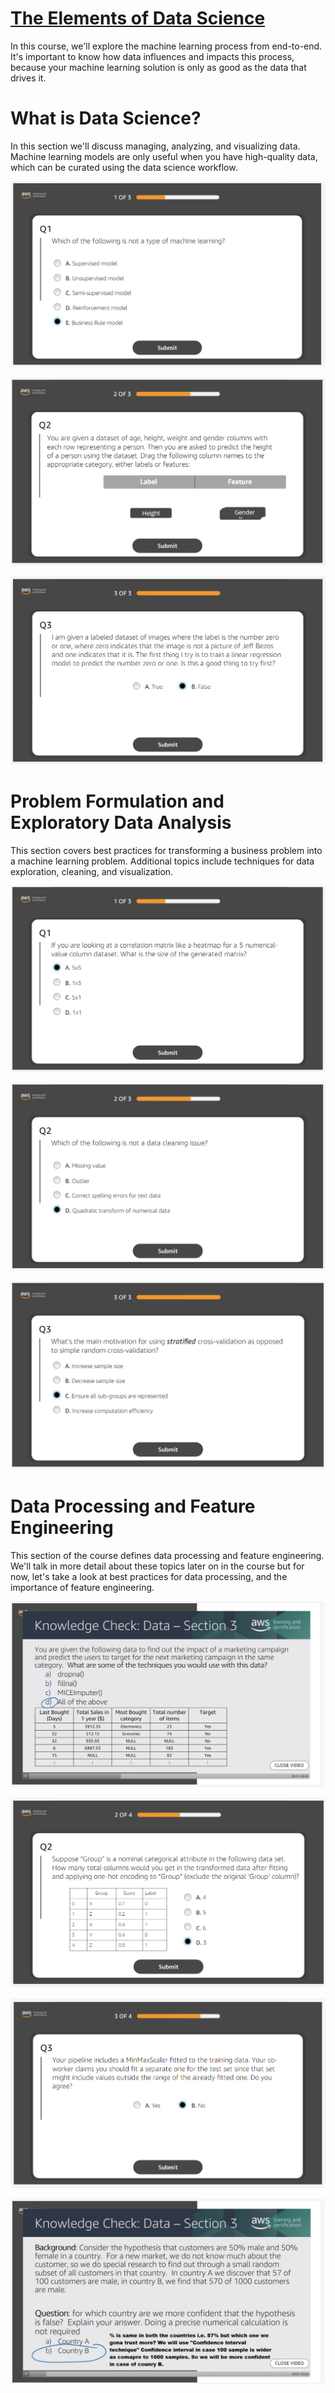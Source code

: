 # [The Elements of Data Science](https://www.aws.training/Details/eLearning?id=26598)
In this course, we'll explore the machine learning process from end-to-end. It's important to know how data influences and impacts this process, because your machine learning solution is only as good as the data that drives it.

# What is Data Science?
In this section we'll discuss managing, analyzing, and visualizing data. Machine learning models are only useful when you have high-quality data, which can be curated using the data science workflow.

![Knowledge_Check_1_1](/The_Elements_of_Data_Science/Knowledge_Check_1_1.PNG)

![Knowledge_Check_1_2](/The_Elements_of_Data_Science/Knowledge_Check_1_2.PNG)

![Knowledge_Check_1_3](/The_Elements_of_Data_Science/Knowledge_Check_1_3.PNG)

# Problem Formulation and Exploratory Data Analysis
This section covers best practices for transforming a business problem into a machine learning problem. Additional topics include techniques for data exploration, cleaning, and visualization.

![Knowledge_Check_2_1](/The_Elements_of_Data_Science/Knowledge_Check_2_1.PNG)

![Knowledge_Check_2_2](/The_Elements_of_Data_Science/Knowledge_Check_2_2.PNG)

![Knowledge_Check_2_3](/The_Elements_of_Data_Science/Knowledge_Check_2_3.PNG)

# Data Processing and Feature Engineering
This section of the course defines data processing and feature engineering. We'll talk in more detail about these topics later on in the course but for now, let's take a look at best practices for data processing, and the importance of feature engineering. 

![Knowledge_Check_3_1](/The_Elements_of_Data_Science/Knowledge_Check_3_1.PNG)

![Knowledge_Check_3_2](/The_Elements_of_Data_Science/Knowledge_Check_3_2.PNG)

![Knowledge_Check_3_3](/The_Elements_of_Data_Science/Knowledge_Check_3_3.PNG)

![Knowledge_Check_3_3](/The_Elements_of_Data_Science/Knowledge_Check_3_4.PNG)
